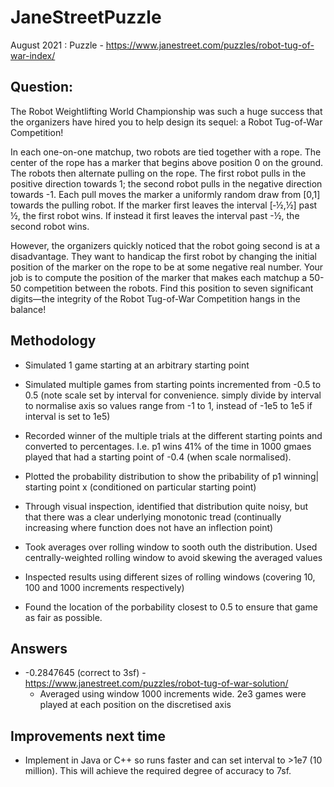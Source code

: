 # JaneStreetPuzzle

August 2021 : Puzzle - https://www.janestreet.com/puzzles/robot-tug-of-war-index/

## Question:

The Robot Weightlifting World Championship was such a huge success that the organizers have hired you to help design its sequel: a Robot Tug-of-War Competition!

In each one-on-one matchup, two robots are tied together with a rope. The center of the rope has a marker that begins above position 0 on the ground. The robots then alternate pulling on the rope. The first robot pulls in the positive direction towards 1; the second robot pulls in the negative direction towards -1. Each pull moves the marker a uniformly random draw from [0,1] towards the pulling robot. If the marker first leaves the interval [‑½,½] past ½, the first robot wins. If instead it first leaves the interval past -½, the second robot wins.

However, the organizers quickly noticed that the robot going second is at a disadvantage. They want to handicap the first robot by changing the initial position of the marker on the rope to be at some negative real number. Your job is to compute the position of the marker that makes each matchup a 50-50 competition between the robots. Find this position to seven significant digits—the integrity of the Robot Tug-of-War Competition hangs in the balance!

## Methodology

- Simulated 1 game starting at an arbitrary starting point
- Simulated multiple games from starting points incremented from -0.5 to 0.5 (note scale set by interval for convenience. simply divide by interval to normalise axis so values range from -1 to 1, instead of -1e5 to 1e5 if interval is set to 1e5)

- Recorded winner of the multiple trials at the different starting points and converted to percentages. I.e. p1 wins 41% of the time in 1000 gmaes played that had a starting point of -0.4 (when scale normalised).


- Plotted the probability distribution to show the pribability of p1 winning| starting point x (conditioned on particular starting point)
- Through visual inspection, identified that distribution quite noisy, but that there was a clear underlying monotonic tread (continually increasing where function does not have an inflection point)
- Took averages over rolling window to sooth outh the distribution. Used centrally-weighted rolling window to avoid skewing the averaged values
- Inspected results using different sizes of rolling windows (covering 10, 100 and 1000 increments respectively)

- Found the location of the porbability closest to 0.5 to ensure that game as fair as possible.

## Answers
- -0.2847645  (correct to 3sf) - https://www.janestreet.com/puzzles/robot-tug-of-war-solution/
  - Averaged using window 1000 increments wide. 2e3 games were played at each position on the discretised axis


## Improvements next time
- Implement in Java or C++ so runs faster and can set interval to >1e7 (10 million). This will achieve the required degree of accuracy to 7sf.



